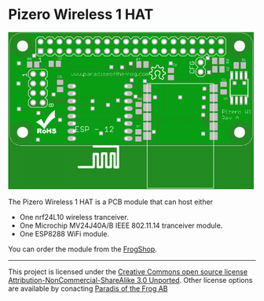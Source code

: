 <h1>Pizero Wireless 1 HAT</h1>

<img src="https://raw.githubusercontent.com/grodansparadis/pizero_wireless1/master/images/gerbers_pizero_w1_rev_a_top_small.png" width="500">

The Pizero Wireless 1 HAT is a PCB module that can host either

<ul>
<li>One nrf24L10 wireless tranceiver.</li>
<li>One Microchip MV24J40A/B IEEE 802.11.14 tranceiver module.</li>
<li>One ESP8288 WiFi module.</li>
</ul>

You can order the module from the <a href="http://www.frogshop.se">FrogShop</a>.

<hr>

This project is licensed under the 
<a href="http://creativecommons.org/licenses/by-nc-sa/3.0/">Creative Commons open source license Attribution-NonCommercial-ShareAlike 3.0 Unported</a>. 
Other license options are available by conacting <a href="malto:info@grodansparadis.com">Paradis of the Frog AB</a>


